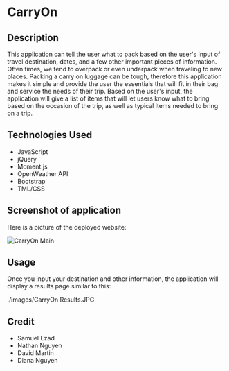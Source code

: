 # CarryOn

## Description
This application  can tell the user what to pack based on the user's input of travel destination, dates, and a few other important pieces of information. Often times, we tend to overpack or even underpack when traveling to new places. Packing a carry on luggage can be tough, therefore this application makes it simple and provide the user the essentials that will fit in their bag and service the needs of their trip. Based on the user's input, the application will give a list of items that will let users know what to bring based on the occasion of the trip, as well as typical items needed to bring on a trip. 

## Technologies Used
 - JavaScript
 - jQuery
 - Moment.js
 - OpenWeather API
 - Bootstrap
 - TML/CSS

## Screenshot of application
Here is a picture of the deployed website:

![CarryOn Main](https://user-images.githubusercontent.com/113863838/201611489-6c3918ca-54e0-4760-9329-dcd5057952ae.JPG)

## Usage

Once you input your destination and other information, the application will display a results page similar to this:

./images/CarryOn Results.JPG

## Credit
- Samuel Ezad
- Nathan Nguyen
- David Martin
- Diana Nguyen
